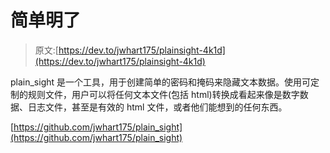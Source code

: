 # 简单明了

> 原文:[https://dev.to/jwhart175/plainsight-4k1d](https://dev.to/jwhart175/plainsight-4k1d)

plain_sight 是一个工具，用于创建简单的密码和掩码来隐藏文本数据。使用可定制的规则文件，用户可以将任何文本文件(包括 html)转换成看起来像是数字数据、日志文件，甚至是有效的 html 文件，或者他们能想到的任何东西。

[https://github.com/jwhart175/plain_sight](https://github.com/jwhart175/plain_sight)